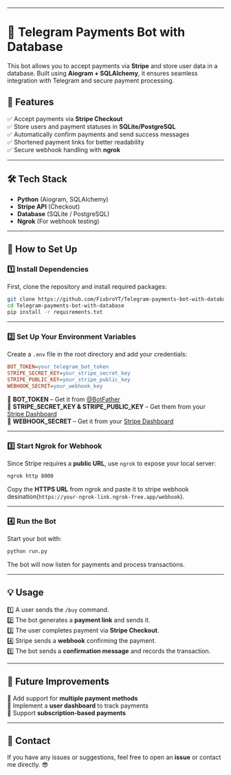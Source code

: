
---


# 🚀 Telegram Payments Bot with Database  

This bot allows you to accept payments via **Stripe** and store user data in a database. Built using **Aiogram + SQLAlchemy**, it ensures seamless integration with Telegram and secure payment processing.

## 📌 Features  
✅ Accept payments via **Stripe Checkout**  
✅ Store users and payment statuses in **SQLite/PostgreSQL**  
✅ Automatically confirm payments and send success messages  
✅ Shortened payment links for better readability  
✅ Secure webhook handling with **ngrok**  

---

## 🛠 Tech Stack  
- **Python** (Aiogram, SQLAlchemy)  
- **Stripe API** (Checkout)  
- **Database** (SQLite / PostgreSQL)  
- **Ngrok** (For webhook testing)  

---

## 🚀 How to Set Up  

### 1️⃣ Install Dependencies  
First, clone the repository and install required packages:  
```bash
git clone https://github.com/FixbroYT/Telegram-payments-bot-with-database.git
cd Telegram-payments-bot-with-database
pip install -r requirements.txt
```

---

### 2️⃣ Set Up Your Environment Variables  
Create a `.env` file in the root directory and add your credentials:  
```ini
BOT_TOKEN=your_telegram_bot_token
STRIPE_SECRET_KEY=your_stripe_secret_key
STRIPE_PUBLIC_KEY=your_stripe_public_key
WEBHOOK_SECRET=your_webhook_key
```

🔹 **BOT_TOKEN** – Get it from [@BotFather](https://t.me/BotFather)  
🔹 **STRIPE_SECRET_KEY & STRIPE_PUBLIC_KEY** – Get them from your [Stripe Dashboard](https://dashboard.stripe.com/)  
🔹 **WEBHOOK_SECRET** – Get it from your [Stripe Dashboard](https://dashboard.stripe.com/)

---

### 3️⃣ Start Ngrok for Webhook  
Since Stripe requires a **public URL**, use `ngrok` to expose your local server:  
```bash
ngrok http 8000
```
Copy the **HTTPS URL** from ngrok and paste it to stripe webhook desination(`https://your-ngrok-link.ngrok-free.app/webhook`).

---

### 4️⃣ Run the Bot  
Start your bot with:  
```bash
python run.py
```
The bot will now listen for payments and process transactions.

---

## 💡 Usage  
1️⃣ A user sends the `/buy` command.  
2️⃣ The bot generates a **payment link** and sends it.  
3️⃣ The user completes payment via **Stripe Checkout**.  
4️⃣ Stripe sends a **webhook** confirming the payment.  
5️⃣ The bot sends a **confirmation message** and records the transaction.  

---

## 🎯 Future Improvements  
🔹 Add support for **multiple payment methods**  
🔹 Implement a **user dashboard** to track payments  
🔹 Support **subscription-based payments**  

---

## 📩 Contact  
If you have any issues or suggestions, feel free to open an **issue** or contact me directly. 😎  

